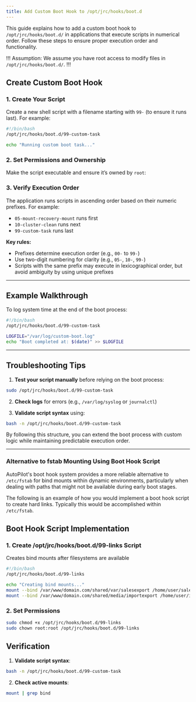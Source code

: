```yaml
---
title: Add Custom Boot Hook to /opt/jrc/hooks/boot.d
---
```


This guide explains how to add a custom boot hook to `/opt/jrc/hooks/boot.d/` in applications that execute scripts in numerical order. Follow these steps to ensure proper execution order and functionality.

!!! Assumption:
We assume you have root access to modify files in `/opt/jrc/hooks/boot.d/`.
!!!

## Create Custom Boot Hook

### 1. Create Your Script  
Create a new shell script with a filename starting with `99-` (to ensure it runs last). For example:  

```bash
#!/bin/bash
/opt/jrc/hooks/boot.d/99-custom-task

echo "Running custom boot task..."
```

### 2. Set Permissions and Ownership  
Make the script executable and ensure it’s owned by `root`:  


### 3. Verify Execution Order  
The application runs scripts in ascending order based on their numeric prefixes. For example:  

- `05-mount-recovery-mount` runs first  
- `10-cluster-clean` runs next  
- `99-custom-task` runs last  

**Key rules:**  
- Prefixes determine execution order (e.g., `00-` to `99-`)  
- Use two-digit numbering for clarity (e.g., `05-`, `10-`, `99-`)  
- Scripts with the same prefix may execute in lexicographical order, but avoid ambiguity by using unique prefixes  

---

## Example Walkthrough  
To log system time at the end of the boot process:  

```bash
#!/bin/bash
/opt/jrc/hooks/boot.d/99-custom-task

LOGFILE="/var/log/custom-boot.log"
echo "Boot completed at: $(date)" >> $LOGFILE
```

---

## Troubleshooting Tips  
1. **Test your script manually** before relying on the boot process: 

```bash
sudo /opt/jrc/hooks/boot.d/99-custom-task
```

2. **Check logs** for errors (e.g., `/var/log/syslog` or `journalctl`)  

3. **Validate script syntax** using:  

```bash
bash -n /opt/jrc/hooks/boot.d/99-custom-task
```

By following this structure, you can extend the boot process with custom logic while maintaining predictable execution order.

---

### Alternative to fstab Mounting Using Boot Hook Script

AutoPilot's boot hook system provides a more reliable alternative to `/etc/fstab` for bind mounts within dynamic environments, particularly when dealing with paths that might not be available during early boot stages.

The following is an example of how you would implement a boot hook script to create hard links. Typically this would be accomplished within `/etc/fstab`.

## Boot Hook Script Implementation

### 1. Create /opt/jrc/hooks/boot.d/99-links Script

Creates bind mounts after filesystems are available

```bash
#!/bin/bash
/opt/jrc/hooks/boot.d/99-links

echo "Creating bind mounts..."
mount --bind /var/www/domain.com/shared/var/salesexport /home/user/salesexport
mount --bind /var/www/domain.com/shared/media/importexport /home/user/importexport
```

### 2. Set Permissions

```bash
sudo chmod +x /opt/jrc/hooks/boot.d/99-links
sudo chown root:root /opt/jrc/hooks/boot.d/99-links
```

## Verification
1. **Validate script syntax**:

```bash
bash -n /opt/jrc/hooks/boot.d/99-custom-task
```

2. **Check active mounts**:

```bash
mount | grep bind
```

